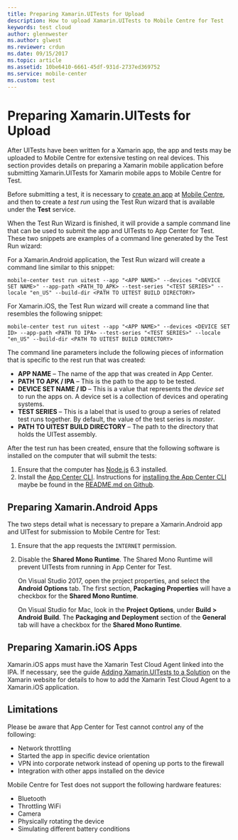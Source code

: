 ```yaml
---
title: Preparing Xamarin.UITests for Upload
description: How to upload Xamarin.UITests to Mobile Centre for Test
keywords: test cloud
author: glennwester
ms.author: glwest
ms.reviewer: crdun
ms.date: 09/15/2017
ms.topic: article
ms.assetid: 10be6410-6661-45df-931d-2737ed369752
ms.service: mobile-center
ms.custom: test
---
```


# Preparing Xamarin.UITests for Upload 

After UITests have been written for a Xamarin app, the app and tests may be uploaded to Mobile Centre for extensive testing on real devices. This section provides details on preparing a Xamarin mobile application before submitting Xamarin.UITests for Xamarin mobile apps to Mobile Centre for Test. 

Before submitting a test, it is necessary to [create an app](~/dashboard/creating-and-managing-apps.md) at [Mobile Centre](https://mobile.azure.com/), and then to create a _test run_ using the Test Run wizard that is available under the **Test** service.

When the Test Run Wizard is finished, it will provide a sample command line that can be used to submit the app and UITests to App Center for Test. These two snippets are examples of a command line generated by the Test Run wizard:

For a Xamarin.Android application, the Test Run wizard will create a command line similar to this snippet:  

```
mobile-center test run uitest --app "<APP NAME>" --devices "<DEVICE SET NAME>" --app-path <PATH_TO_APK> --test-series "<TEST SERIES>" --locale "en_US" --build-dir <PATH TO UITEST BUILD DIRECTORY>
```
For Xamarin.iOS, the Test Run wizard will create a command line that resembles the following snippet: 

```
mobile-center test run uitest --app "<APP NAME>" --devices <DEVICE SET ID> --app-path <PATH TO IPA> --test-series "<TEST SERIES>" --locale "en_US" --build-dir <PATH TO UITEST BUILD DIRECTORY>
```

The command line parameters include the following pieces of information that is specific to the rest run that was created:

* **APP NAME** &ndash; The name of the app that was created in App Center.
* **PATH TO APK / IPA** &ndash; This is the path to the app to be tested.
* **DEVICE SET NAME / ID** &ndash; This is a value that represents the _device set_ to run the apps on. A device set is a collection of devices and operating systems.
* **TEST SERIES** &ndash; This is a label that is used to group a series of related test runs together. By default, the value of the test series is _master_. 
* **PATH TO UITEST BUILD DIRECTORY** &ndash; The path to the directory that holds the UITest assembly.

After the test run has been created, ensure that the following software is installed on the computer that will submit the tests: 

1. Ensure that the computer has [Node.js](https://nodejs.org/en/) 6.3 installed.
2. Install the [App Center CLI](~/cli/index.md). Instructions for [installing the App Center CLI](https://github.com/Microsoft/mobile-center-cli#installation) maybe be found in the [README.md on Github](https://github.com/Microsoft/mobile-center-cli).

## Preparing Xamarin.Android Apps

The two steps detail what is necessary to prepare a Xamarin.Android app and UITest for submission to Mobile Centre for Test: 

1. Ensure that the app requests the `INTERNET` permission.
2. Disable the **Shared Mono Runtime**. The Shared Mono Runtime will prevent UITests from running in App Center for Test. 

    On Visual Studio 2017, open the project properties, and select the **Android Options** tab. The first section, **Packaging Properties** will have a checkbox for the **Shared Mono Runtime**. 
    
    On Visual Studio for Mac, look in the **Project Options**, under **Build > Android Build**. The **Packaging and Deployment** section of the  **General** tab will have a checkbox for the **Shared Mono Runtime**.

## Preparing Xamarin.iOS Apps

Xamarin.iOS apps must have the Xamarin Test Cloud Agent linked into the IPA. If necessary, see the guide [Adding Xamarin.UITests to a Solution](https://developer.xamarin.com/guides/testcloud/uitest/adding-uitest/#Adding_the_Xamarin_Test_Cloud_Agent_to_the_iOS_Project) on the Xamarin website for details to how to add the Xamarin Test Cloud Agent to a Xamarin.iOS application.

## Limitations

Please be aware that App Center for Test cannot control any of the following:

* Network throttling
* Started the app in specific device orientation
* VPN into corporate network instead of opening up ports to the firewall
* Integration with other apps installed on the device

Mobile Centre for Test does not support the following hardware features:

* Bluetooth
* Throttling WiFi
* Camera
* Physically rotating the device
* Simulating different battery conditions